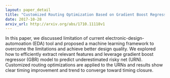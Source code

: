 ```yaml
---
layout: paper_detail
title: "Customized Routing Optimization Based on Gradient Boost Regressor Model"
date: 2017-10-28
arxiv_url: http://arxiv.org/abs/1710.11118v1
---
```


In this paper, we discussed limitation of current electronic-design-automoation (EDA) tool and proposed a machine learning framework to overcome the limitations and achieve better design quality. We explored how to efficiently extract relevant features and leverage gradient boost regressor (GBR) model to predict underestimated risky net (URN). Customized routing optimizations are applied to the URNs and results show clear timing improvement and trend to converge toward timing closure.
